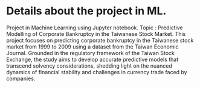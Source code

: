# Details about the project in ML. 
Project in Machine Learning using Jupyter notebook. Topic : Predictive Modelling of Corporate Bankruptcy in the Taiwanese Stock Market.
This project focuses on predicting corporate bankruptcy in the Taiwanese stock market from 1999 to 2009 using a dataset from the Taiwan Economic Journal. Grounded in the regulatory framework of the Taiwan Stock Exchange, the study aims to develop accurate predictive models that transcend solvency considerations, shedding light on the nuanced dynamics of financial stability and challenges in currency trade faced by companies. 

